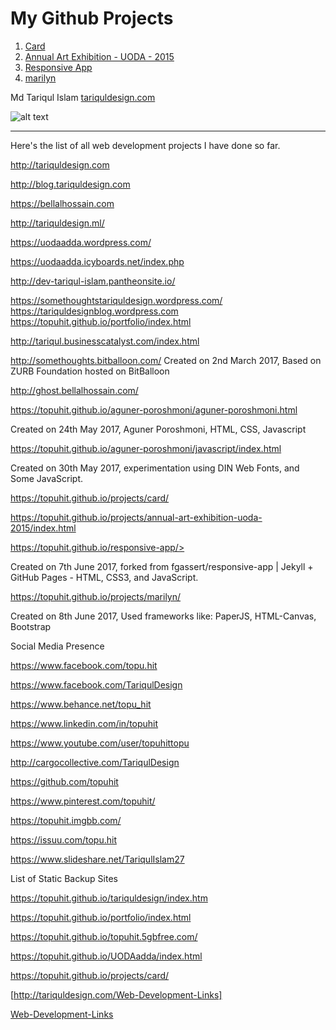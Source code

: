 # My Github Projects
1. [Card](https://topuhit.github.io/projects/card/)
2. [Annual Art Exhibition - UODA - 2015 ](https://topuhit.github.io/projects/annual-art-exhibition-uoda-2015/index.html)
3. [Responsive App](https://topuhit.github.io/responsive-app/)
4. [marilyn ](https://topuhit.github.io/projects/marilyn/)

Md Tariqul Islam
[tariquldesign.com ](http://tariquldesign.com)

![alt text](http://media.cargocollective.com/1/22/725716/headerimg/TA1.png "TariqulDesign")

---

Here's the list of all web development projects I have done so far.

<http://tariquldesign.com>

<http://blog.tariquldesign.com>

<https://bellalhossain.com>

<http://tariquldesign.ml/>


<https://uodaadda.wordpress.com/>

<https://uodaadda.icyboards.net/index.php>

<http://dev-tariqul-islam.pantheonsite.io/>

<https://somethoughtstariquldesign.wordpress.com/>
<https://tariquldesignblog.wordpress.com>
<https://topuhit.github.io/portfolio/index.html>

<http://tariqul.businesscatalyst.com/index.html>

<http://somethoughts.bitballoon.com/>
Created on 2nd March 2017, Based on ZURB Foundation hosted on BitBalloon

<http://ghost.bellalhossain.com/>

<https://topuhit.github.io/aguner-poroshmoni/aguner-poroshmoni.html>

Created on 24th May 2017, Aguner Poroshmoni, HTML, CSS, Javascript


<https://topuhit.github.io/aguner-poroshmoni/javascript/index.html>

Created on 30th May 2017, experimentation using DIN Web Fonts, and Some JavaScript.


<https://topuhit.github.io/projects/card/>

<https://topuhit.github.io/projects/annual-art-exhibition-uoda-2015/index.html>

https://topuhit.github.io/responsive-app/>

Created on 7th June 2017, forked from fgassert/responsive-app | Jekyll + GitHub Pages - HTML, CSS3, and JavaScript.


<https://topuhit.github.io/projects/marilyn/>

Created on 8th June 2017, Used frameworks like: PaperJS, HTML-Canvas, Bootstrap



Social Media Presence

<https://www.facebook.com/topu.hit>

<https://www.facebook.com/TariqulDesign>

<https://www.behance.net/topu_hit>

<https://www.linkedin.com/in/topuhit>

<https://www.youtube.com/user/topuhittopu>

<http://cargocollective.com/TariqulDesign>

<https://github.com/topuhit>

<https://www.pinterest.com/topuhit/>

<https://topuhit.imgbb.com/>

<https://issuu.com/topu.hit>

<https://www.slideshare.net/TariqulIslam27>


List of Static Backup Sites

<https://topuhit.github.io/tariquldesign/index.htm>

<https://topuhit.github.io/portfolio/index.html>

<https://topuhit.github.io/topuhit.5gbfree.com/>

<https://topuhit.github.io/UODAadda/index.html>

<https://topuhit.github.io/projects/card/>


[http://tariquldesign.com/Web-Development-Links]

[Web-Development-Links ](http://tariquldesign.com/Web-Development-Links)
